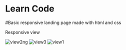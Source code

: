 # Learn Code
#Basic responsive landing page made with html and css


Responsive view

![view2ng](https://github.com/lakshmana-git/responsiveWeb/assets/116294776/984c3332-9267-4b03-bea8-bb5a58d14c94)
![view3](https://github.com/lakshmana-git/responsiveWeb/assets/116294776/f66ddf14-d748-46ab-9e81-203b801b34e2)
![view1](https://github.com/lakshmana-git/responsiveWeb/assets/116294776/326d0bcd-61aa-4987-8ade-167fcc898fbe)

